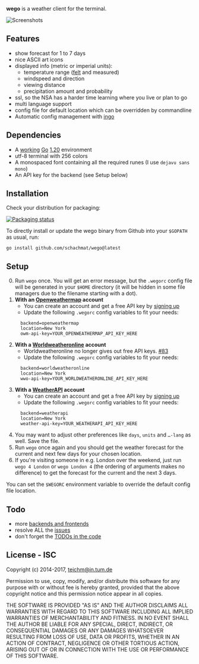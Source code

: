 **wego** is a weather client for the terminal.

![Screenshots](http://schachmat.github.io/wego/wego.gif)

## Features

* show forecast for 1 to 7 days
* nice ASCII art icons
* displayed info (metric or imperial units):
  * temperature range ([felt](https://en.wikipedia.org/wiki/Wind_chill) and measured)
  * windspeed and direction
  * viewing distance
  * precipitation amount and probability
* ssl, so the NSA has a harder time learning where you live or plan to go
* multi language support
* config file for default location which can be overridden by commandline
* Automatic config management with [ingo](https://github.com/schachmat/ingo)

## Dependencies

* A [working](https://golang.org/doc/install#testing) [Go](https://golang.org/)
  [1.20](https://golang.org/doc/go1.20) environment 
* utf-8 terminal with 256 colors
* A monospaced font containing all the required runes (I use `dejavu sans
  mono`)
* An API key for the backend (see Setup below)

## Installation

Check your distribution for packaging:

[![Packaging status](https://repology.org/badge/vertical-allrepos/wego.svg)](https://repology.org/project/wego/versions)

To directly install or update the wego binary from Github into your `$GOPATH` as usual, run:
```shell
go install github.com/schachmat/wego@latest
```

## Setup

0. Run `wego` once. You will get an error message, but the `.wegorc` config file
   will be generated in your `$HOME` directory (it will be hidden in some file
   managers due to the filename starting with a dot).
0. __With an [Openweathermap](https://home.openweathermap.org/) account__
    * You can create an account and get a free API key by [signing up](https://home.openweathermap.org/users/sign_up)
    * Update the following `.wegorc` config variables to fit your needs:
    ```
      backend=openweathermap
      location=New York
      owm-api-key=YOUR_OPENWEATHERMAP_API_KEY_HERE
    ```
0. __With a [Worldweatheronline](http://www.worldweatheronline.com/) account__
    * Worldweatheronline no longer gives out free API keys. [#83](https://github.com/schachmat/wego/issues/83)
    * Update the following `.wegorc` config variables to fit your needs:
    ```
      backend=worldweatheronline
      location=New York
      wwo-api-key=YOUR_WORLDWEATHERONLINE_API_KEY_HERE
    ```
0. __With a [WeatherAPI](https://www.weatherapi.com/) account__
    * You can create an account and get a free API key by [signing up](https://www.weatherapi.com/signup.aspx)
    * Update the following `.wegorc` config variables to fit your needs:
    ```
      backend=weatherapi
      location=New York
      weather-api-key=YOUR_WEATHERAPI_API_KEY_HERE
    ```
0. You may want to adjust other preferences like `days`, `units` and `…-lang` as
   well. Save the file.
0. Run `wego` once again and you should get the weather forecast for the current
   and next few days for your chosen location.
0. If you're visiting someone in e.g. London over the weekend, just run `wego 4
   London` or `wego London 4` (the ordering of arguments makes no difference) to
   get the forecast for the current and the next 3 days.

You can set the `$WEGORC` environment variable to override the default config
file location.

## Todo

* more [backends and frontends](https://github.com/schachmat/wego/wiki/How-to-write-a-new-backend-or-frontend)
* resolve ALL the [issues](https://github.com/schachmat/wego/issues)
* don't forget the [TODOs in the code](https://github.com/schachmat/wego/search?q=TODO&type=Code)

## License - ISC

Copyright (c) 2014-2017,  <teichm@in.tum.de>

Permission to use, copy, modify, and/or distribute this software for any purpose
with or without fee is hereby granted, provided that the above copyright notice
and this permission notice appear in all copies.

THE SOFTWARE IS PROVIDED "AS IS" AND THE AUTHOR DISCLAIMS ALL WARRANTIES WITH
REGARD TO THIS SOFTWARE INCLUDING ALL IMPLIED WARRANTIES OF MERCHANTABILITY AND
FITNESS. IN NO EVENT SHALL THE AUTHOR BE LIABLE FOR ANY SPECIAL, DIRECT,
INDIRECT, OR CONSEQUENTIAL DAMAGES OR ANY DAMAGES WHATSOEVER RESULTING FROM LOSS
OF USE, DATA OR PROFITS, WHETHER IN AN ACTION OF CONTRACT, NEGLIGENCE OR OTHER
TORTIOUS ACTION, ARISING OUT OF OR IN CONNECTION WITH THE USE OR PERFORMANCE OF
THIS SOFTWARE.
